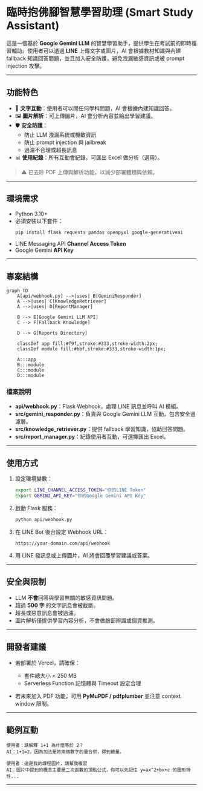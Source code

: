
# 臨時抱佛腳智慧學習助理 (Smart Study Assistant)

這是一個基於 **Google Gemini LLM** 的智慧學習助手，提供學生在考試前的即時複習輔助。使用者可以透過 **LINE** 上傳文字或圖片，AI 會根據教材知識與內建 fallback 知識回答問題，並且加入安全防護，避免洩漏敏感資訊或被 prompt injection 攻擊。

---

## 功能特色

- 💬 **文字互動**：使用者可以問任何學科問題，AI 會根據內建知識回答。
- 🖼 **圖片解析**：可上傳圖片，AI 會分析內容並給出學習建議。
- 🛡 **安全防護**：
  - 防止 LLM 洩漏系統或機敏資訊
  - 防止 prompt injection 與 jailbreak
  - 過濾不合理或超長訊息
- 📊 **使用紀錄**：所有互動會紀錄，可匯出 Excel 做分析（選用）。

> ⚠️ 已去除 PDF 上傳與解析功能，以減少部署體積與依賴。

---

## 環境需求

- Python 3.10+
- 必須安裝以下套件：
  ```bash
  pip install flask requests pandas openpyxl google-generativeai
  ```

* LINE Messaging API **Channel Access Token**
* Google Gemini **API Key**

---

## 專案結構

```mermaid
graph TD
    A[api/webhook.py] -->|uses| B[GeminiResponder]
    A -->|uses| C[KnowledgeRetriever]
    A -->|uses| D[ReportManager]

    B --> E[Google Gemini LLM API]
    C --> F[Fallback Knowledge]

    D --> G[Reports Directory]

    classDef app fill:#f9f,stroke:#333,stroke-width:2px;
    classDef module fill:#bbf,stroke:#333,stroke-width:1px;

    A:::app
    B:::module
    C:::module
    D:::module

```

### 檔案說明

* **api/webhook.py**：Flask Webhook，處理 LINE 訊息並呼叫 AI 模組。
* **src/gemini_responder.py**：負責與 Google Gemini LLM 互動，包含安全過濾層。
* **src/knowledge_retriever.py**：提供 fallback 學習知識，協助回答問題。
* **src/report_manager.py**：紀錄使用者互動，可選擇匯出 Excel。

---

## 使用方式

1. 設定環境變數：

   ```bash
   export LINE_CHANNEL_ACCESS_TOKEN="你的LINE Token"
   export GEMINI_API_KEY="你的Google Gemini API Key"
   ```

2. 啟動 Flask 服務：

   ```bash
   python api/webhook.py
   ```

3. 在 LINE Bot 後台設定 Webhook URL：

   ```
   https://your-domain.com/api/webhook
   ```

4. 用 LINE 發訊息或上傳圖片，AI 將會回覆學習建議或答案。

---

## 安全與限制

* LLM **不會**回答與學習無關的敏感資訊問題。
* 超過 **500 字** 的文字訊息會被截斷。
* 超長或惡意訊息會被過濾。
* 圖片解析僅提供學習內容分析，不會做臉部辨識或個資推測。

---

## 開發者建議

* 若部署於 Vercel，請確保：

  * 套件總大小 < 250 MB
  * Serverless Function 記憶體與 Timeout 設定合理
* 若未來加入 PDF 功能，可用 **PyMuPDF / pdfplumber** 並注意 context window 限制。

---

## 範例互動

```
使用者：請解釋 1+1 為什麼等於 2？
AI：1+1=2，因為加法是將兩個數字的量合併，得到總量。

使用者：這是我的課程圖片，請幫我複習
AI：圖片中提到的概念主要是二次函數的頂點公式，你可以先記住 y=ax^2+bx+c 的圖形特性...
```

---
